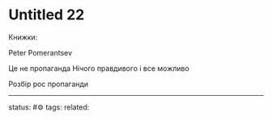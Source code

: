 # Untitled 22
Книжки:

Peter Pomerantsev


Це не пропаганда
Нічого правдивого і все можливо

Розбір рос пропаганди


---
status: #⚙️ 
tags: 
related: 